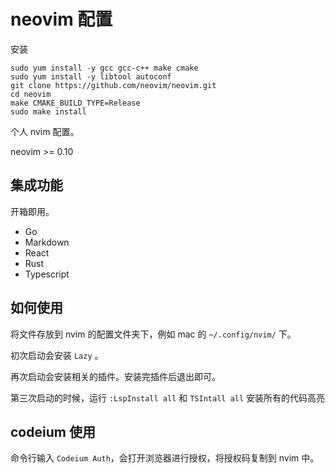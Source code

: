 # neovim 配置

安装
```
sudo yum install -y gcc gcc-c++ make cmake
sudo yum install -y libtool autoconf
git clone https://github.com/neovim/neovim.git
cd neovim
make CMAKE_BUILD_TYPE=Release
sudo make install
```

个人 nvim 配置。

neovim >= 0.10

## 集成功能

开箱即用。

- Go
- Markdown
- React
- Rust
- Typescript


## 如何使用

将文件存放到 nvim 的配置文件夹下，例如 mac 的 `~/.config/nvim/` 下。

初次启动会安装 `Lazy` 。

再次启动会安装相关的插件。安装完插件后退出即可。

第三次启动的时候，运行 `:LspInstall all` 和 `TSIntall all` 安装所有的代码高亮

## codeium 使用

命令行输入 `Codeium Auth`，会打开浏览器进行授权，将授权码复制到 nvim 中。
